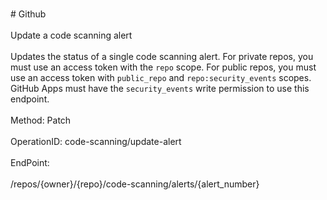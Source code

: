 <br>#     Github</br>
<br>Update a code scanning alert</br>
<br>Updates the status of a single code scanning alert. For private repos, you must use an access token with the `repo` scope. For public repos, you must use an access token with `public_repo` and `repo:security_events` scopes.
GitHub Apps must have the `security_events` write permission to use this endpoint.</br>
<br>Method: Patch</br>
<br>OperationID: code-scanning/update-alert</br>
<br>EndPoint:</br>
<br>/repos/{owner}/{repo}/code-scanning/alerts/{alert_number}</br>
